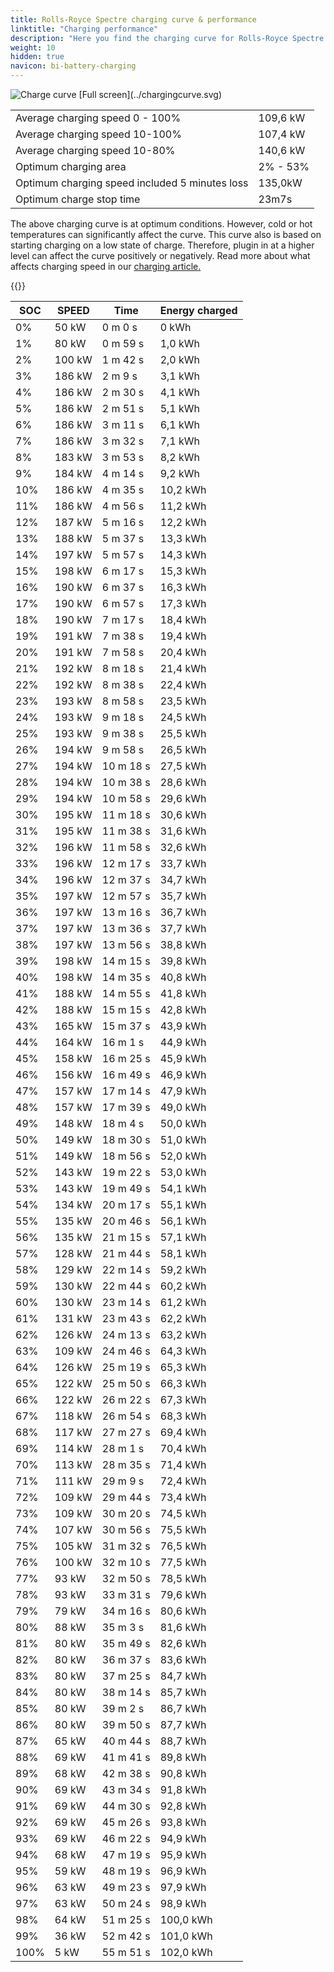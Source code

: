 ```yaml
---
title: Rolls-Royce Spectre charging curve & performance
linktitle: "Charging performance"
description: "Here you find the charging curve for Rolls-Royce Spectre. "
weight: 10
hidden: true
navicon: bi-battery-charging
---
```

<!-- markdownlint-disable MD033 -->
<img src="../chargingcurve.svg" alt="Charge curve" class="img-fluid">
[Full screen](../chargingcurve.svg)

<table class="table">
<tbody>
<tr>
<td>Average charging speed 0 - 100% </td><td>109,6 kW</td>
</tr>
<tr>
<td>Average charging speed 10-100% </td><td>107,4 kW</td>
</tr>
<tr>
<td>Average charging speed 10-80% </td><td>140,6 kW</td>
</tr>
<tr>
<td>Optimum charging area</td><td>2% - 53%</td>
</tr>
<tr>
</tr>
<td>Optimum charging speed included 5 minutes loss</td><td>135,0kW</td>
<tr>
<td>Optimum charge stop time </td><td>23m7s</td>
</tr>
</tbody>
</table>


The above charging curve is at optimum conditions. However, cold or hot temperatures can significantly affect the curve. This curve also is based on starting charging on a low state of charge. Therefore, plugin in at a higher level can affect the curve positively or negatively. Read more about what affects charging speed in our [charging article.](../../../../../technology/battery/charging/) 


{{<evkxdisplayaddarticle />}}
<table class="table">
<thead>
<tr><th>SOC</th><th>SPEED</th><th>Time</th><th>Energy charged</th></tr>
</thead>
<tbody>
<tr>
<td>0%</td><td>50 kW</td><td> 0 m 0 s </td><td>0 kWh </td>
</tr>
<tr>
<td>1%</td><td>80 kW</td><td> 0 m 59 s </td><td>1,0 kWh </td>
</tr>
<tr>
<td>2%</td><td>100 kW</td><td> 1 m 42 s </td><td>2,0 kWh </td>
</tr>
<tr>
<td>3%</td><td>186 kW</td><td> 2 m 9 s </td><td>3,1 kWh </td>
</tr>
<tr>
<td>4%</td><td>186 kW</td><td> 2 m 30 s </td><td>4,1 kWh </td>
</tr>
<tr>
<td>5%</td><td>186 kW</td><td> 2 m 51 s </td><td>5,1 kWh </td>
</tr>
<tr>
<td>6%</td><td>186 kW</td><td> 3 m 11 s </td><td>6,1 kWh </td>
</tr>
<tr>
<td>7%</td><td>186 kW</td><td> 3 m 32 s </td><td>7,1 kWh </td>
</tr>
<tr>
<td>8%</td><td>183 kW</td><td> 3 m 53 s </td><td>8,2 kWh </td>
</tr>
<tr>
<td>9%</td><td>184 kW</td><td> 4 m 14 s </td><td>9,2 kWh </td>
</tr>
<tr>
<td>10%</td><td>186 kW</td><td> 4 m 35 s </td><td>10,2 kWh </td>
</tr>
<tr>
<td>11%</td><td>186 kW</td><td> 4 m 56 s </td><td>11,2 kWh </td>
</tr>
<tr>
<td>12%</td><td>187 kW</td><td> 5 m 16 s </td><td>12,2 kWh </td>
</tr>
<tr>
<td>13%</td><td>188 kW</td><td> 5 m 37 s </td><td>13,3 kWh </td>
</tr>
<tr>
<td>14%</td><td>197 kW</td><td> 5 m 57 s </td><td>14,3 kWh </td>
</tr>
<tr>
<td>15%</td><td>198 kW</td><td> 6 m 17 s </td><td>15,3 kWh </td>
</tr>
<tr>
<td>16%</td><td>190 kW</td><td> 6 m 37 s </td><td>16,3 kWh </td>
</tr>
<tr>
<td>17%</td><td>190 kW</td><td> 6 m 57 s </td><td>17,3 kWh </td>
</tr>
<tr>
<td>18%</td><td>190 kW</td><td> 7 m 17 s </td><td>18,4 kWh </td>
</tr>
<tr>
<td>19%</td><td>191 kW</td><td> 7 m 38 s </td><td>19,4 kWh </td>
</tr>
<tr>
<td>20%</td><td>191 kW</td><td> 7 m 58 s </td><td>20,4 kWh </td>
</tr>
<tr>
<td>21%</td><td>192 kW</td><td> 8 m 18 s </td><td>21,4 kWh </td>
</tr>
<tr>
<td>22%</td><td>192 kW</td><td> 8 m 38 s </td><td>22,4 kWh </td>
</tr>
<tr>
<td>23%</td><td>193 kW</td><td> 8 m 58 s </td><td>23,5 kWh </td>
</tr>
<tr>
<td>24%</td><td>193 kW</td><td> 9 m 18 s </td><td>24,5 kWh </td>
</tr>
<tr>
<td>25%</td><td>193 kW</td><td> 9 m 38 s </td><td>25,5 kWh </td>
</tr>
<tr>
<td>26%</td><td>194 kW</td><td> 9 m 58 s </td><td>26,5 kWh </td>
</tr>
<tr>
<td>27%</td><td>194 kW</td><td> 10 m 18 s </td><td>27,5 kWh </td>
</tr>
<tr>
<td>28%</td><td>194 kW</td><td> 10 m 38 s </td><td>28,6 kWh </td>
</tr>
<tr>
<td>29%</td><td>194 kW</td><td> 10 m 58 s </td><td>29,6 kWh </td>
</tr>
<tr>
<td>30%</td><td>195 kW</td><td> 11 m 18 s </td><td>30,6 kWh </td>
</tr>
<tr>
<td>31%</td><td>195 kW</td><td> 11 m 38 s </td><td>31,6 kWh </td>
</tr>
<tr>
<td>32%</td><td>196 kW</td><td> 11 m 58 s </td><td>32,6 kWh </td>
</tr>
<tr>
<td>33%</td><td>196 kW</td><td> 12 m 17 s </td><td>33,7 kWh </td>
</tr>
<tr>
<td>34%</td><td>196 kW</td><td> 12 m 37 s </td><td>34,7 kWh </td>
</tr>
<tr>
<td>35%</td><td>197 kW</td><td> 12 m 57 s </td><td>35,7 kWh </td>
</tr>
<tr>
<td>36%</td><td>197 kW</td><td> 13 m 16 s </td><td>36,7 kWh </td>
</tr>
<tr>
<td>37%</td><td>197 kW</td><td> 13 m 36 s </td><td>37,7 kWh </td>
</tr>
<tr>
<td>38%</td><td>197 kW</td><td> 13 m 56 s </td><td>38,8 kWh </td>
</tr>
<tr>
<td>39%</td><td>198 kW</td><td> 14 m 15 s </td><td>39,8 kWh </td>
</tr>
<tr>
<td>40%</td><td>198 kW</td><td> 14 m 35 s </td><td>40,8 kWh </td>
</tr>
<tr>
<td>41%</td><td>188 kW</td><td> 14 m 55 s </td><td>41,8 kWh </td>
</tr>
<tr>
<td>42%</td><td>188 kW</td><td> 15 m 15 s </td><td>42,8 kWh </td>
</tr>
<tr>
<td>43%</td><td>165 kW</td><td> 15 m 37 s </td><td>43,9 kWh </td>
</tr>
<tr>
<td>44%</td><td>164 kW</td><td> 16 m 1 s </td><td>44,9 kWh </td>
</tr>
<tr>
<td>45%</td><td>158 kW</td><td> 16 m 25 s </td><td>45,9 kWh </td>
</tr>
<tr>
<td>46%</td><td>156 kW</td><td> 16 m 49 s </td><td>46,9 kWh </td>
</tr>
<tr>
<td>47%</td><td>157 kW</td><td> 17 m 14 s </td><td>47,9 kWh </td>
</tr>
<tr>
<td>48%</td><td>157 kW</td><td> 17 m 39 s </td><td>49,0 kWh </td>
</tr>
<tr>
<td>49%</td><td>148 kW</td><td> 18 m 4 s </td><td>50,0 kWh </td>
</tr>
<tr>
<td>50%</td><td>149 kW</td><td> 18 m 30 s </td><td>51,0 kWh </td>
</tr>
<tr>
<td>51%</td><td>149 kW</td><td> 18 m 56 s </td><td>52,0 kWh </td>
</tr>
<tr>
<td>52%</td><td>143 kW</td><td> 19 m 22 s </td><td>53,0 kWh </td>
</tr>
<tr>
<td>53%</td><td>143 kW</td><td> 19 m 49 s </td><td>54,1 kWh </td>
</tr>
<tr>
<td>54%</td><td>134 kW</td><td> 20 m 17 s </td><td>55,1 kWh </td>
</tr>
<tr>
<td>55%</td><td>135 kW</td><td> 20 m 46 s </td><td>56,1 kWh </td>
</tr>
<tr>
<td>56%</td><td>135 kW</td><td> 21 m 15 s </td><td>57,1 kWh </td>
</tr>
<tr>
<td>57%</td><td>128 kW</td><td> 21 m 44 s </td><td>58,1 kWh </td>
</tr>
<tr>
<td>58%</td><td>129 kW</td><td> 22 m 14 s </td><td>59,2 kWh </td>
</tr>
<tr>
<td>59%</td><td>130 kW</td><td> 22 m 44 s </td><td>60,2 kWh </td>
</tr>
<tr>
<td>60%</td><td>130 kW</td><td> 23 m 14 s </td><td>61,2 kWh </td>
</tr>
<tr>
<td>61%</td><td>131 kW</td><td> 23 m 43 s </td><td>62,2 kWh </td>
</tr>
<tr>
<td>62%</td><td>126 kW</td><td> 24 m 13 s </td><td>63,2 kWh </td>
</tr>
<tr>
<td>63%</td><td>109 kW</td><td> 24 m 46 s </td><td>64,3 kWh </td>
</tr>
<tr>
<td>64%</td><td>126 kW</td><td> 25 m 19 s </td><td>65,3 kWh </td>
</tr>
<tr>
<td>65%</td><td>122 kW</td><td> 25 m 50 s </td><td>66,3 kWh </td>
</tr>
<tr>
<td>66%</td><td>122 kW</td><td> 26 m 22 s </td><td>67,3 kWh </td>
</tr>
<tr>
<td>67%</td><td>118 kW</td><td> 26 m 54 s </td><td>68,3 kWh </td>
</tr>
<tr>
<td>68%</td><td>117 kW</td><td> 27 m 27 s </td><td>69,4 kWh </td>
</tr>
<tr>
<td>69%</td><td>114 kW</td><td> 28 m 1 s </td><td>70,4 kWh </td>
</tr>
<tr>
<td>70%</td><td>113 kW</td><td> 28 m 35 s </td><td>71,4 kWh </td>
</tr>
<tr>
<td>71%</td><td>111 kW</td><td> 29 m 9 s </td><td>72,4 kWh </td>
</tr>
<tr>
<td>72%</td><td>109 kW</td><td> 29 m 44 s </td><td>73,4 kWh </td>
</tr>
<tr>
<td>73%</td><td>109 kW</td><td> 30 m 20 s </td><td>74,5 kWh </td>
</tr>
<tr>
<td>74%</td><td>107 kW</td><td> 30 m 56 s </td><td>75,5 kWh </td>
</tr>
<tr>
<td>75%</td><td>105 kW</td><td> 31 m 32 s </td><td>76,5 kWh </td>
</tr>
<tr>
<td>76%</td><td>100 kW</td><td> 32 m 10 s </td><td>77,5 kWh </td>
</tr>
<tr>
<td>77%</td><td>93 kW</td><td> 32 m 50 s </td><td>78,5 kWh </td>
</tr>
<tr>
<td>78%</td><td>93 kW</td><td> 33 m 31 s </td><td>79,6 kWh </td>
</tr>
<tr>
<td>79%</td><td>79 kW</td><td> 34 m 16 s </td><td>80,6 kWh </td>
</tr>
<tr>
<td>80%</td><td>88 kW</td><td> 35 m 3 s </td><td>81,6 kWh </td>
</tr>
<tr>
<td>81%</td><td>80 kW</td><td> 35 m 49 s </td><td>82,6 kWh </td>
</tr>
<tr>
<td>82%</td><td>80 kW</td><td> 36 m 37 s </td><td>83,6 kWh </td>
</tr>
<tr>
<td>83%</td><td>80 kW</td><td> 37 m 25 s </td><td>84,7 kWh </td>
</tr>
<tr>
<td>84%</td><td>80 kW</td><td> 38 m 14 s </td><td>85,7 kWh </td>
</tr>
<tr>
<td>85%</td><td>80 kW</td><td> 39 m 2 s </td><td>86,7 kWh </td>
</tr>
<tr>
<td>86%</td><td>80 kW</td><td> 39 m 50 s </td><td>87,7 kWh </td>
</tr>
<tr>
<td>87%</td><td>65 kW</td><td> 40 m 44 s </td><td>88,7 kWh </td>
</tr>
<tr>
<td>88%</td><td>69 kW</td><td> 41 m 41 s </td><td>89,8 kWh </td>
</tr>
<tr>
<td>89%</td><td>68 kW</td><td> 42 m 38 s </td><td>90,8 kWh </td>
</tr>
<tr>
<td>90%</td><td>69 kW</td><td> 43 m 34 s </td><td>91,8 kWh </td>
</tr>
<tr>
<td>91%</td><td>69 kW</td><td> 44 m 30 s </td><td>92,8 kWh </td>
</tr>
<tr>
<td>92%</td><td>69 kW</td><td> 45 m 26 s </td><td>93,8 kWh </td>
</tr>
<tr>
<td>93%</td><td>69 kW</td><td> 46 m 22 s </td><td>94,9 kWh </td>
</tr>
<tr>
<td>94%</td><td>68 kW</td><td> 47 m 19 s </td><td>95,9 kWh </td>
</tr>
<tr>
<td>95%</td><td>59 kW</td><td> 48 m 19 s </td><td>96,9 kWh </td>
</tr>
<tr>
<td>96%</td><td>63 kW</td><td> 49 m 23 s </td><td>97,9 kWh </td>
</tr>
<tr>
<td>97%</td><td>63 kW</td><td> 50 m 24 s </td><td>98,9 kWh </td>
</tr>
<tr>
<td>98%</td><td>64 kW</td><td> 51 m 25 s </td><td>100,0 kWh </td>
</tr>
<tr>
<td>99%</td><td>36 kW</td><td> 52 m 42 s </td><td>101,0 kWh </td>
</tr>
<tr>
<td>100%</td><td>5 kW</td><td> 55 m 51 s </td><td>102,0 kWh </td>
</tr>
</tbody>
</table>
